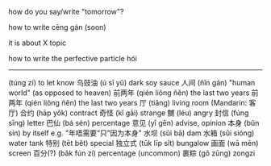 how do you say/write "tomorrow"?

how to write cēng gán (soon)

it is about X topic

how to write the perfective particle hói

---

(túng zí) to let know 乌豉油 (ú sī yǔ) dark soy sauce 人间 (ñǐn gán) "human
world" (as opposed to heaven) 前两年 (qién liông ñěn) the last two years 前两年
(qién liông ñěn) the last two years 厅 (tiāng) living room (Mandarin: 客厅) 合约
(hāp yǒk) contract 奇怪 (kǐ gāi) strange 嬲 (léu) angry 封信 (fúng sīng) letter
巴仙 (bá sén) percentage 意见 (yî gēn) advise, opinion 本身 (bûn sín) by itself
e.g. "年唔需要“只”因为本身" 水坝 (sûi bā) dam 水箱 (sûi sióng) water tank 特别
(tēt bět) special 独立式 (tūk līp sǐt) bungalow 画面 (wā mēn) screen 百分(?)
(bǎk fún zí) percentage (uncommon) 裹粽 (gô zūng) zongzi
